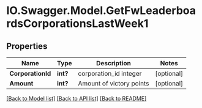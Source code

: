 # IO.Swagger.Model.GetFwLeaderboardsCorporationsLastWeek1
## Properties

Name | Type | Description | Notes
------------ | ------------- | ------------- | -------------
**CorporationId** | **int?** | corporation_id integer | [optional] 
**Amount** | **int?** | Amount of victory points | [optional] 

[[Back to Model list]](../README.md#documentation-for-models) [[Back to API list]](../README.md#documentation-for-api-endpoints) [[Back to README]](../README.md)

